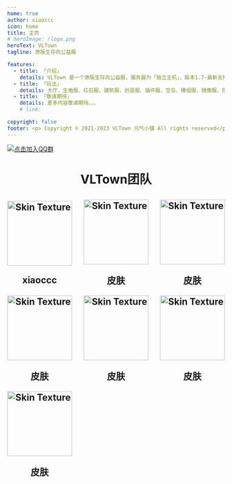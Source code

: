```yaml
---
home: true
author: xiaoccc
icon: home
title: 主页
# heroImage: /logo.png
heroText: VLTown
tagline: 原版生存向公益服

features:
  - title: 「介绍」
    details: VLTown 是一个原版生存向公益服，服务器为「独立主机」，版本1.7-最新支持。长期运营，定期备份。
  - title: 「玩法」
    details: 大厅、生电服、红石服、建筑服、创造服、插件服、空岛、模组服、镜像服、探索服***(跟随大版本，例如1.20探索服120，出了1.21再开探索服121)。
  - title: 「敬请期待」
    details: 更多内容敬请期待。。。
    # link: 

copyright: false
footer: <p> Copyright © 2021-2023 VLTown 元气小镇 All rights reserved</p> <p> <a href="//beian.miit.gov.cn">豫ICP备2023014806号-1</a></p>
---
```

[![点击加入QQ群](https://img.shields.io/badge/QQ%20Group-658504806-12B7F5?logo=tencent-qq)](https://jq.qq.com/?_wv=1027&k=bgiT4nsX)



# <div align="center">VLTown团队</div>
<!-- ::: tip
- 人物模型待添加
服主：1
技术：1
建筑：2
红石：1
吉祥物：1
::: -->

## <div style="display: flex; flex-wrap: wrap; justify-content: space-between; align-items: center; text-align: center;"><div><img src="skin.png" alt="Skin Texture" width="150" loading="lazy"><p>xiaoccc</p></div><div><img src="skin.png" alt="Skin Texture" width="150" loading="lazy"><p>皮肤</p></div><div><img src="skin.png" alt="Skin Texture" width="150" loading="lazy"><p>皮肤</p></div><div><img src="skin.png" alt="Skin Texture" width="150" loading="lazy"><p>皮肤</p></div><div><img src="skin.png" alt="Skin Texture" width="150" loading="lazy"><p>皮肤</p></div><div><img src="skin.png" alt="Skin Texture" width="150" loading="lazy"><p>皮肤</p></div><div><img src="skin.png" alt="Skin Texture" width="150" loading="lazy"><p>皮肤</p></div></div>

